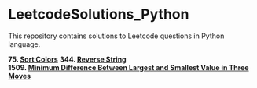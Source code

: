 # LeetcodeSolutions_Python
This repository contains solutions to Leetcode questions in Python language.

**75. [Sort Colors](SortColors.py)**
**344. [Reverse String](ReverseString.py)**<br>
**1509. [Minimum Difference Between Largest and Smallest Value in Three Moves](MinimumDifferenceBetweenLargestandSmallestValueinThreeMoves.py)**




